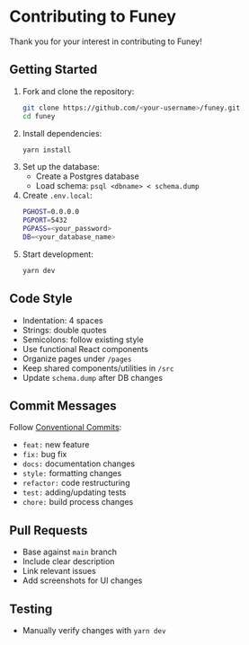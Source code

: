 # Contributing to Funey

Thank you for your interest in contributing to Funey!

## Getting Started

1. Fork and clone the repository:
   ```bash
   git clone https://github.com/<your-username>/funey.git
   cd funey
   ```
2. Install dependencies:
   ```bash
   yarn install
   ```
3. Set up the database:
   - Create a Postgres database
   - Load schema: `psql <dbname> < schema.dump`
4. Create `.env.local`:
   ```bash
   PGHOST=0.0.0.0
   PGPORT=5432
   PGPASS=<your_password>
   DB=<your_database_name>
   ```
5. Start development:
   ```bash
   yarn dev
   ```

## Code Style

- Indentation: 4 spaces
- Strings: double quotes
- Semicolons: follow existing style
- Use functional React components
- Organize pages under `/pages`
- Keep shared components/utilities in `/src`
- Update `schema.dump` after DB changes

## Commit Messages

Follow [Conventional Commits](https://www.conventionalcommits.org/):

- `feat:` new feature
- `fix:` bug fix
- `docs:` documentation changes
- `style:` formatting changes
- `refactor:` code restructuring
- `test:` adding/updating tests
- `chore:` build process changes

## Pull Requests

- Base against `main` branch
- Include clear description
- Link relevant issues
- Add screenshots for UI changes

## Testing

- Manually verify changes with `yarn dev`
